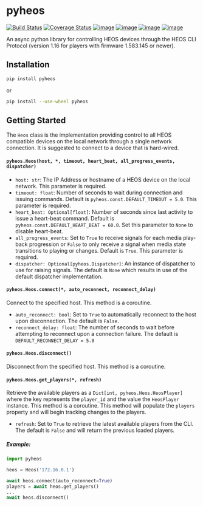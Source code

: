 # pyheos
[![Build Status](https://travis-ci.org/andrewsayre/pyheos.svg?branch=master)](https://travis-ci.org/andrewsayre/pyheos)
[![Coverage Status](https://coveralls.io/repos/github/andrewsayre/pyheos/badge.svg?branch=master)](https://coveralls.io/github/andrewsayre/pyheos?branch=master)
[![image](https://img.shields.io/pypi/v/pyheos.svg)](https://pypi.org/project/pyheos/)
[![image](https://img.shields.io/pypi/pyversions/pyheos.svg)](https://pypi.org/project/pyheos/)
[![image](https://img.shields.io/pypi/l/pyheos.svg)](https://pypi.org/project/pyheos/)
[![image](https://img.shields.io/badge/Reviewed_by-Hound-8E64B0.svg)](https://houndci.com)

An async python library for controlling HEOS devices through the HEOS CLI Protocol (version 1.16 for players with firmware 1.583.145 or newer).

## Installation
```bash
pip install pyheos
```
or
```bash
pip install --use-wheel pyheos
```

## Getting Started

The `Heos` class is the implementation providing control to all HEOS compatible devices on the local network through a single network connection.  It is suggested to connect to a device that is hard-wired.

#### `pyheos.Heos(host, *, timeout, heart_beat, all_progress_events, dispatcher)`
- `host: str`: The IP Address or hostname of a HEOS device on the local network. This parameter is required.
- `timeout: float`: Number of seconds to wait during connection and issuing commands. Default is `pyheos.const.DEFAULT_TIMEOUT = 5.0`.  This parameter is required.
- `heart_beat: Optional[float]`: Number of seconds since last activity to issue a heart-beat command. Default is `pyheos.const.DEFAULT_HEART_BEAT = 60.0`.  Set this parameter to `None` to disable heart-beat.
- `all_progress_events`: Set to `True` to receive signals for each media play-back progression or `False` to only receive a signal when media state transitions to playing or changes.  Default is `True`.  This parameter is required.
- `dispatcher: Optional[pyheos.Dispatcher]`: An instance of dispatcher to use for raising signals.  The default is `None` which results in use of the default dispatcher implementation.

#### `pyheos.Heos.connect(*, auto_reconnect, reconnect_delay)`

Connect to the specified host.  This method is a coroutine.
- `auto_reconnect: bool`: Set to `True` to automatically reconnect to the host upon disconnection.  The default is `False`.
- `reconnect_delay: float`: The number of seconds to wait before attempting to reconnect upon a connection failure. The default is `DEFAULT_RECONNECT_DELAY = 5.0`

#### `pyheos.Heos.disconnect()`

Disconnect from the specified host.  This method is a coroutine.

#### `pyheos.Heos.get_players(*, refresh)`

Retrieve the available players as a `Dict[int, pyheos.Heos.HeosPlayer]` where the key represents the `player_id` and the value the `HeosPlayer` instance.  This method is a coroutine.  This method will populate the `players` property and will begin tracking changes to the players.
- `refresh`: Set to `True` to retrieve the latest available players from the CLI. The default is `False` and will return the previous loaded players.

##### Example:
```python
import pyheos

heos = Heos('172.16.0.1')

await heos.connect(auto_reconnect=True)
players = await heos.get_players()
...
await heos.disconnect()
```